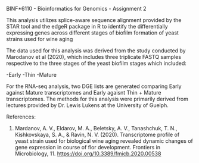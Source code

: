 BINF*6110 - Bioinformatics for Genomics - Assignment 2 

This analysis utilizes splice-aware sequence alignment provided by the STAR tool and the edgeR package in R to identify the differentially expressing genes across different stages of biofilm formation of yeast strains used for wine aging 

The data used for this analysis was derived from the study conducted by Marodanov et al (2020), which includes three triplicate FASTQ samples respective to the three stages of the yeast biofilm stages which included:

-Early
-Thin
-Mature 

For the RNA-seq analysis, two DGE lists are generated comparing Early against Mature transcriptomes and Early agaisnt Thin + Mature transcriptomes.
The methods for this analysis were primarily derived from lectures provided by Dr. Lewis Lukens at the University of Guelph.

References: 
1. Mardanov, A. V., Eldarov, M. A., Beletsky, A. V., Tanashchuk, T. N., Kishkovskaya, S. A., & Ravin, N. V. (2020). Transcriptome profile of yeast strain used for biological wine aging revealed dynamic changes of gene expression in course of flor development. Frontiers in Microbiology, 11. https://doi.org/10.3389/fmicb.2020.00538
